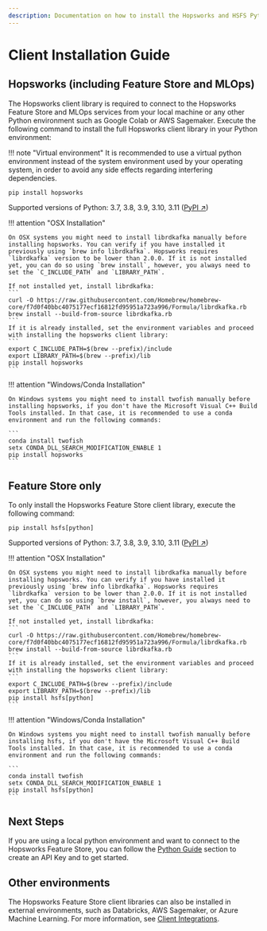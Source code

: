 ```yaml
---
description: Documentation on how to install the Hopsworks and HSFS Python libraries, including the specific requirements for Mac OSX and Windows.
---
```

# Client Installation Guide

## Hopsworks (including Feature Store and MLOps)
The Hopsworks client library is required to connect to the Hopsworks Feature Store and MLOps services from your local machine or any other Python environment such as Google Colab or AWS Sagemaker. Execute the following command to install the full Hopsworks client library in your Python environment:

!!! note "Virtual environment"
    It is recommended to use a virtual python environment instead of the system environment used by your operating system, in order to avoid any side effects regarding interfering dependencies.

```
pip install hopsworks
```
Supported versions of Python: 3.7, 3.8, 3.9, 3.10, 3.11 ([PyPI ↗](https://pypi.org/project/hopsworks/))

!!! attention "OSX Installation"

    On OSX systems you might need to install librdkafka manually before installing hopsworks. You can verify if you have installed it previously using `brew info librdkafka`. Hopsworks requires `librdkafka` version to be lower than 2.0.0. If it is not installed yet, you can do so using `brew install`, however, you always need to set the `C_INCLUDE_PATH` and `LIBRARY_PATH`.

    If not installed yet, install librdkafka:
    ```
    curl -O https://raw.githubusercontent.com/Homebrew/homebrew-core/f7d0f40bbc4075177ecf16812fd95951a723a996/Formula/librdkafka.rb
    brew install --build-from-source librdkafka.rb
    ```
    If it is already installed, set the environment variables and proceed with installing the hopsworks client library:
    ```
    export C_INCLUDE_PATH=$(brew --prefix)/include
    export LIBRARY_PATH=$(brew --prefix)/lib
    pip install hopsworks
    ```

!!! attention "Windows/Conda Installation"

    On Windows systems you might need to install twofish manually before installing hopsworks, if you don't have the Microsoft Visual C++ Build Tools installed. In that case, it is recommended to use a conda environment and run the following commands:
    
    ```
    conda install twofish
    setx CONDA_DLL_SEARCH_MODIFICATION_ENABLE 1
    pip install hopsworks
    ```

## Feature Store only
To only install the Hopsworks Feature Store client library, execute the following command:

```
pip install hsfs[python]
```
Supported versions of Python: 3.7, 3.8, 3.9, 3.10, 3.11 ([PyPI ↗](https://pypi.org/project/hsfs/))

!!! attention "OSX Installation"

    On OSX systems you might need to install librdkafka manually before installing hopsworks. You can verify if you have installed it previously using `brew info librdkafka`. Hopsworks requires `librdkafka` version to be lower than 2.0.0. If it is not installed yet, you can do so using `brew install`, however, you always need to set the `C_INCLUDE_PATH` and `LIBRARY_PATH`.

    If not installed yet, install librdkafka:
    ```
    curl -O https://raw.githubusercontent.com/Homebrew/homebrew-core/f7d0f40bbc4075177ecf16812fd95951a723a996/Formula/librdkafka.rb
    brew install --build-from-source librdkafka.rb
    ```
    If it is already installed, set the environment variables and proceed with installing the hopsworks client library:
    ```
    export C_INCLUDE_PATH=$(brew --prefix)/include
    export LIBRARY_PATH=$(brew --prefix)/lib
    pip install hsfs[python]
    ```

!!! attention "Windows/Conda Installation"

    On Windows systems you might need to install twofish manually before installing hsfs, if you don't have the Microsoft Visual C++ Build Tools installed. In that case, it is recommended to use a conda environment and run the following commands:
    
    ```
    conda install twofish
    setx CONDA_DLL_SEARCH_MODIFICATION_ENABLE 1
    pip install hsfs[python]
    ```

## Next Steps

If you are using a local python environment and want to connect to the Hopsworks Feature Store, you can follow the [Python Guide](../integrations/python.md#generate-an-api-key) section to create an API Key and to get started.

## Other environments

The Hopsworks Feature Store client libraries can also be installed in external environments, such as Databricks, AWS Sagemaker, or Azure Machine Learning. For more information, see [Client Integrations](../integrations/index.md).

